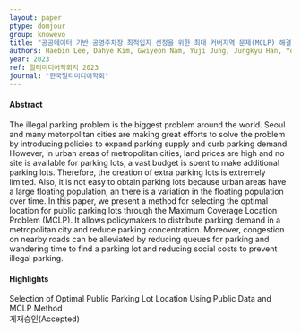 ```yaml
---
layout: paper
ptype: domjour 
group: knowevo
title: "공공데이터 기반 공영주차장 최적입지 선정을 위한 최대 커버지역 문제(MCLP) 해결 기법"
authors: Haebin Lee, Dahye Kim, Gwiyeon Nam, Yuji Jung, Jungkyu Han, Yougjin Park
year: 2023
ref: 멀티미디어학회지 2023
journal: "한국멀티미디어학회"
---
```


<h4><span class="badge badge-info">Abstract</span></h4>
The illegal parking problem is the biggest problem around the world. Seoul and many metorpolitan cities are making great efforts to solve the problem by introducing policies to expand parking supply and curb parking demand. However, in urban areas of metropolitan cities, land prices are high and no site is available for parking lots, a vast budget is spent to make additional parking lots. Therefore, the creation of extra parking lots is extremely limited. Also, it is not easy to obtain parking lots because urban areas have a large floating population, an there is a variation in the floating population over time. In this paper, we present a method for selecting the optimal location for public parking lots through the Maximum Coverage Location Problem (MCLP). It allows policymakers to distribute parking demand in a metropolitan city and reduce parking concentration. Moreover, congestion on nearby roads can be alleviated by reducing queues for parking and wandering time to find a parking lot and reducing social costs to prevent illegal parking.

<h4><span class="badge badge-info">Highlights</span></h4>

<div class="alert alert-warning" role="alert">
   Selection of Optimal Public Parking Lot Location Using Public Data and MCLP Method
</div>

<div class="alert alert-primary" role="alert">
   게재승인(Accepted)
</div>